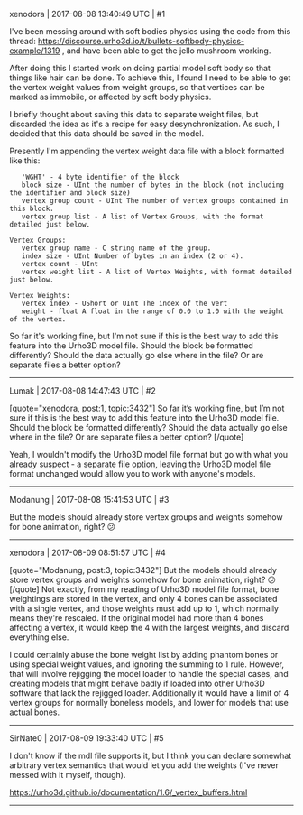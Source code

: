 xenodora | 2017-08-08 13:40:49 UTC | #1

I've been messing around with soft bodies physics using the code from this thread: https://discourse.urho3d.io/t/bullets-softbody-physics-example/1319 , and have been able to get the jello mushroom working.

After doing this I started work on doing partial model soft body so that things like hair can be done. To achieve this, I found I need to be able to get the vertex weight values from weight groups, so that vertices can be marked as immobile, or affected by soft body physics.

I briefly thought about saving this data to separate weight files, but discarded the idea as it's a recipe for easy desynchronization. As such, I decided that this data should be saved in the model.

Presently I'm appending the vertex weight data file with a block formatted like this:

       'WGHT' - 4 byte identifier of the block
       block size - UInt the number of bytes in the block (not including the identifier and block size)
       vertex group count - UInt The number of vertex groups contained in this block.
       vertex group list - A list of Vertex Groups, with the format detailed just below.

    Vertex Groups:
       vertex group name - C string name of the group.
       index size - UInt Number of bytes in an index (2 or 4).
       vertex count - UInt
       vertex weight list - A list of Vertex Weights, with format detailed just below.

    Vertex Weights:
       vertex index - UShort or UInt The index of the vert
       weight - float A float in the range of 0.0 to 1.0 with the weight of the vertex.

So far it's working fine, but I'm not sure if this is the best way to add this feature into the Urho3D model file. Should the block be formatted differently? Should the data actually go else where in the file? Or are separate files a better option?

-------------------------

Lumak | 2017-08-08 14:47:43 UTC | #2

[quote="xenodora, post:1, topic:3432"]
So far it’s working fine, but I’m not sure if this is the best way to add this feature into the Urho3D model file. Should the block be formatted differently? Should the data actually go else where in the file? Or are separate files a better option?
[/quote]

Yeah, I wouldn't modify the Urho3D model file format but go with what you already suspect - a separate file option, leaving the Urho3D model file format unchanged would allow you to work with anyone's models.

-------------------------

Modanung | 2017-08-08 15:41:53 UTC | #3

But the models should already store vertex groups and weights somehow for bone animation, right? :confused:

-------------------------

xenodora | 2017-08-09 08:51:57 UTC | #4

[quote="Modanung, post:3, topic:3432"]
But the models should already store vertex groups and weights somehow for bone animation, right? :confused:
[/quote]
Not exactly, from my reading of Urho3D model file format, bone weightings are stored in the vertex, and only 4 bones can be associated with a single vertex, and those weights must add up to 1, which normally means they're rescaled. If the original model had more than 4 bones affecting a vertex, it would keep the 4 with the largest weights, and discard everything else.

I could certainly abuse the bone weight list by adding phantom bones or using special weight values, and ignoring the summing to 1 rule. However, that will involve rejigging the model loader to handle the special cases, and creating models that might behave badly if loaded into other Urho3D software that lack the rejigged loader. Additionally it would have a limit of 4 vertex groups for normally boneless models, and lower for models that use actual bones.

-------------------------

SirNate0 | 2017-08-09 19:33:40 UTC | #5

I don't know if the mdl file supports it, but I think you can declare somewhat arbitrary vertex semantics that would let you add the weights (I've never messed with it myself, though).

https://urho3d.github.io/documentation/1.6/_vertex_buffers.html

-------------------------

